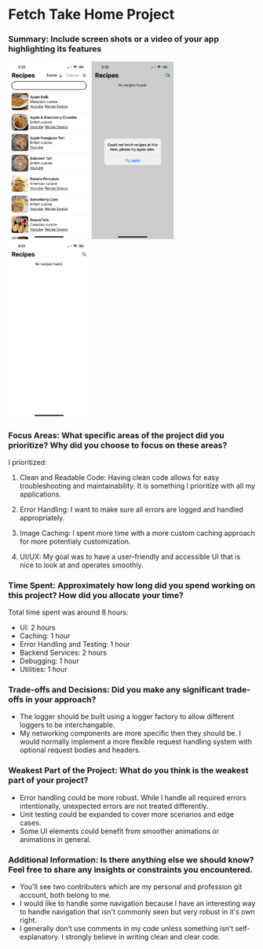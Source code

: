 # Fetch Take Home Project

### Summary: Include screen shots or a video of your app highlighting its features
<div>
   <img width="33%" src="/Media/HomeScreen.png">
   <img width="33%" src="/Media/MalformedError.png">
   <img width="33%" src="/Media/NoRecipesFound.png">
</div>

### Focus Areas: What specific areas of the project did you prioritize? Why did you choose to focus on these areas?

I prioritized:
1. Clean and Readable Code:
   Having clean code allows for easy troubleshooting and maintainability. It is something I prioritize with all my applications.

2. Error Handling:
   I want to make sure all errors are logged and handled appropriately.

3. Image Caching:
   I spent more time with a more custom caching approach for more potentialy customization.

4. UI/UX:
   My goal was to have a user-friendly and accessible UI that is nice to look at and operates smoothly.

### Time Spent: Approximately how long did you spend working on this project? How did you allocate your time?

Total time spent was around 8 hours:
* UI: 2 hours
* Caching: 1 hour
* Error Handling and Testing: 1 hour
* Backend Services: 2 hours
* Debugging: 1 hour
* Utilities: 1 hour

### Trade-offs and Decisions: Did you make any significant trade-offs in your approach?
* The logger should be built using a logger factory to allow different loggers to be interchangable.
* My networking components are more specific then they should be. I would normally implement a more flexible request handling system with optional request bodies and headers.

### Weakest Part of the Project: What do you think is the weakest part of your project?
* Error handling could be more robust. While I handle all required errors intentionally, unexpected errors are not treated differently.
* Unit testing could be expanded to cover more scenarios and edge cases.
* Some UI elements could benefit from smoother animations or animations in general.
  
### Additional Information: Is there anything else we should know? Feel free to share any insights or constraints you encountered.
* You'll see two contributers which are my personal and profession git account, both belong to me.
* I would like to handle some navigation because I have an interesting way to handle navigation that isn't commonly seen but very robust in it's own right.
* I generally don’t use comments in my code unless something isn’t self-explanatory. I strongly believe in writing clean and clear code.
